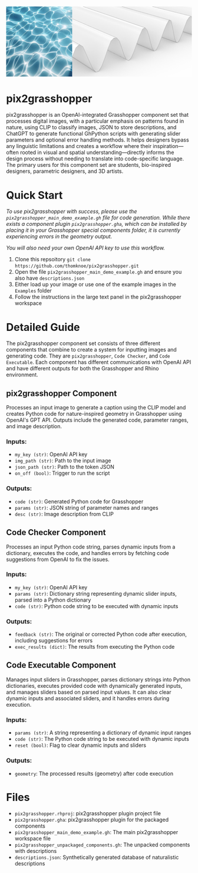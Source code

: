 ![pix2grasshopper header](https://github.com/thomknoe/pix2grasshopper/blob/main/github-cover.png)

# pix2grasshopper

pix2grasshopper is an OpenAI-integrated Grasshopper component set that processes digital images, with a particular emphasis on patterns found in nature, using CLIP to classify images, JSON to store descriptions, and ChatGPT to generate functional GhPython scripts with generating slider parameters and optional error handling methods. It helps designers bypass any linguistic limitations and creates a workflow where their inspiration—often rooted in visual and spatial understanding—directly informs the design process without needing to translate into code-specific language. The primary users for this component set are students, bio-inspired designers, parametric designers, and 3D artists.

# Quick Start

_To use pix2grasshopper with success, please use the `pix2grasshopper_main_demo_example.gh` file for code generation. While there exists a component plugin `pix2grasshopper.gha`, which can be installed by placing it in your Grasshopper special components folder, it is currently experiencing errors in the geometry output._

_You will also need your own OpenAI API key to use this workflow._

1. Clone this repsoitory `git clone https://github.com/thomknoe/pix2grasshopper.git`
2. Open the file `pix2grasshopper_main_demo_example.gh` and ensure you also have `descriptions.json`
3. Either load up your image or use one of the example images in the `Examples` folder
4. Follow the instructions in the large text panel in the pix2grasshopper workspace

# Detailed Guide

The pix2grasshopper component set consists of three different components that combine to create a system for inputting images and generating code. They are `pix2grasshopper`, `Code Checker`, and `Code Executable`. Each component has different communications with OpenAI API and have different outputs for both the Grasshopper and Rhino environment.

## pix2grasshopper Component

Processes an input image to generate a caption using the CLIP model and creates Python code for nature-inspired geometry in Grasshopper using OpenAI's GPT API. Outputs include the generated code, parameter ranges, and image description.

### Inputs:

- `my_key (str)`: OpenAI API key
- `img_path (str)`: Path to the input image
- `json_path (str)`: Path to the token JSON
- `on_off (bool)`: Trigger to run the script

### Outputs:

- `code (str)`: Generated Python code for Grasshopper
- `params (str)`: JSON string of parameter names and ranges
- `desc (str)`: Image description from CLIP

## Code Checker Component

Processes an input Python code string, parses dynamic inputs from a dictionary, executes the code, and handles errors by fetching code suggestions from OpenAI to fix the issues.

### Inputs:

- `my_key (str)`: OpenAI API key
- `params (str)`: Dictionary string representing dynamic slider inputs, parsed into a Python dictionary
- `code (str)`: Python code string to be executed with dynamic inputs

### Outputs:

- `feedback (str)`: The original or corrected Python code after execution, including suggestions for errors
- `exec_results (dict)`: The results from executing the Python code

## Code Executable Component

Manages input sliders in Grasshopper, parses dictionary strings into Python dictionaries, executes
provided code with dynamically generated inputs, and manages sliders based on parsed input values.
It can also clear dynamic inputs and associated sliders, and it handles errors during execution.

### Inputs:

- `params (str)`: A string representing a dictionary of dynamic input ranges
- `code (str)`: The Python code string to be executed with dynamic inputs
- `reset (bool)`: Flag to clear dynamic inputs and sliders

### Outputs:

- `geometry`: The processed results (geometry) after code execution

# Files

- `pix2grasshopper.rhproj`: pix2grasshopper plugin project file
- `pix2grasshopper.gha`: pix2grasshopper plugin for the packaged components
- `pix2grasshopper_main_demo_example.gh`: The main pix2grasshopper workspace file
- `pix2grasshopper_unpackaged_components.gh`: The unpacked components with descriptions
- `descriptions.json`: Synthetically generated database of naturalistic descriptions

